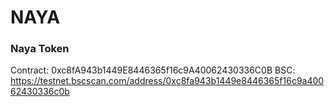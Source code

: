 # NAYA

### Naya Token
Contract: 0xc8fA943b1449E8446365f16c9A40062430336C0B
BSC: https://testnet.bscscan.com/address/0xc8fa943b1449e8446365f16c9a40062430336c0b

